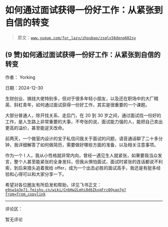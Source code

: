 # 如何通过面试获得一份好工作：从紧张到自信的转变

> 原文：[`www.yuque.com/for_lazy/zhoubao/zsqlx56denq602sy`](https://www.yuque.com/for_lazy/zhoubao/zsqlx56denq602sy)

## (9 赞)如何通过面试获得一份好工作：从紧张到自信的转变

作者： Yorking

日期：2024-12-30

生财创业、搞钱大佬特别多，但对于很多年轻小朋友，以及还在职场中的大厂精英、斜杠青年，如何通过面试获得一份好工作，其实是很重要的一个课题。

大部分普通人，除开找关系、走后门，在 20 到 30 岁之间，通过面试找一份好的工作，是人生路上非常重要的大事，不夸张的说，面试能力强的人，能把自己卖出更高的溢价，甚至能逆天改命。

前两天，一个做室内设计的宝子私信问我关于面试的问题，语音通话聊了二十多分钟，我详细解答了如何做简历，需要做好哪些方面的准备，以及相关注意事项。

作为一个 I 人，我从小性格就非常内向，曾经一遇见生人就紧张，如果要我当众发言，整个人甚至能紧张的全身发抖，但我从惧怕面试，面试时紧张的连话都说不利索，到后来猎头追着我给 offer，成为一个出击必胜的面试高手，我还是有挺多经验和心得可以和大家分享一下。

希望对各位圈友有所启发和帮助，详见飞书正文：[`e9sw1q3p71.feishu.cn/wiki/CnbHw2Lmhi0d6ZkxqFrc0Qxan7g?from=from_copylink`](https://e9sw1q3p71.feishu.cn/wiki/CnbHw2Lmhi0d6ZkxqFrc0Qxan7g?from=from_copylink)

* * *

评论区：

暂无评论
